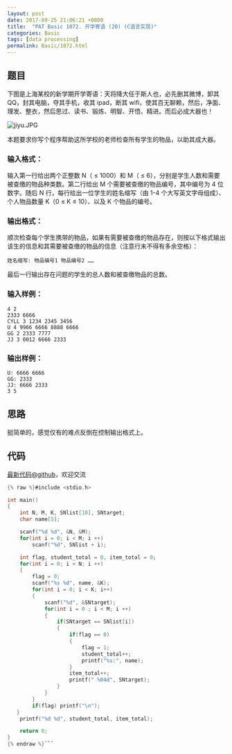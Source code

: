 ```yaml
---
layout: post
date: 2017-09-25 21:06:21 +0800
title:  "PAT Basic 1072. 开学寄语 (20) (C语言实现)"
categories: Basic
tags: [data processing]
permalink: Basic/1072.html
---
```


## 题目

下图是上海某校的新学期开学寄语：天将降大任于斯人也，必先删其微博，卸其 QQ，封其电脑，夺其手机，收其 ipad，断其
wifi，使其百无聊赖，然后，净面、理发、整衣，然后思过、读书、锻炼、明智、开悟、精进。而后必成大器也！

![jiyu.JPG](https://images.ptausercontent.com/3b1d9f4a-778b-4942-a9e2-836262f363aa.JPG)

本题要求你写个程序帮助这所学校的老师检查所有学生的物品，以助其成大器。

### 输入格式：

输入第一行给出两个正整数 N（ $\le$ 1000）和 M（ $\le$ 6），分别是学生人数和需要被查缴的物品种类数。第二行给出 M
个需要被查缴的物品编号，其中编号为 4 位数字。随后 N 行，每行给出一位学生的姓名缩写（由 1-4 个大写英文字母组成）、个人物品数量 K（0 $\le$
K $\le$ 10）、以及 K 个物品的编号。

### 输出格式：

顺次检查每个学生携带的物品，如果有需要被查缴的物品存在，则按以下格式输出该生的信息和其需要被查缴的物品的信息（注意行末不得有多余空格）：

    
    
    姓名缩写: 物品编号1 物品编号2 ……
    

最后一行输出存在问题的学生的总人数和被查缴物品的总数。

### 输入样例：

    
    
    4 2
    2333 6666
    CYLL 3 1234 2345 3456
    U 4 9966 6666 8888 6666
    GG 2 2333 7777
    JJ 3 0012 6666 2333
    

### 输出样例：

    
    
    U: 6666 6666
    GG: 2333
    JJ: 6666 2333
    3 5
    



## 思路


挺简单的，感觉仅有的难点反倒在控制输出格式上。

## 代码

[最新代码@github](https://github.com/OliverLew/PAT/blob/master/PATBasic/1072.c)，欢迎交流
```c
{% raw %}#include <stdio.h>

int main()
{
    int N, M, K, SNlist[10], SNtarget;
    char name[5];

    scanf("%d %d", &N, &M);
    for(int i = 0; i < M; i ++)
        scanf("%d", SNlist + i);

    int flag, student_total = 0, item_total = 0;
    for(int i = 0; i < N; i ++)
    {
        flag = 0;
        scanf("%s %d", name, &K);
        for(int i = 0; i < K; i++)
        {
            scanf("%d", &SNtarget);
            for(int i = 0 ; i < M; i ++)
            {
                if(SNtarget == SNlist[i])
                {
                    if(flag == 0)
                    {
                        flag = 1;
                        student_total++;
                        printf("%s:", name);
                    }
                    item_total++;
                    printf(" %04d", SNtarget);
                }
            }
        }
        if(flag) printf("\n");
   }
    printf("%d %d", student_total, item_total);

    return 0;
}
{% endraw %}```